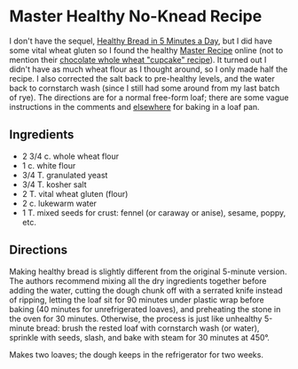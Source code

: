 # Master Healthy No-Knead Recipe

I don't have the sequel, [Healthy Bread in 5 Minutes a Day](http://www.amazon.com/gp/product/0312545525), but I did have some vital wheat gluten so I found the healthy [Master Recipe](http://www.artisanbreadinfive.com/2009/10/26/our-new-book-healthy-bread-in-five-minutes-a-day-is-released-tomorrow-get-yourself-some-vital-wheat-gluten-and-make-our-whole-grain-master-recipe) online (not to mention their [chocolate whole wheat "cupcake" recipe](http://www.amazon.com/gp/feature.html?docId=1000429721)).  It turned out I didn't have as much wheat flour as I thought around, so I only made half the recipe.  I also corrected the salt back to pre-healthy levels, and the water back to cornstarch wash (since I still had some around from my last batch of rye).  The directions are for a normal free-form loaf; there are some vague instructions in the comments and [elsewhere](http://www.artisanbreadinfive.com/2011/09/12/the-best-school-lunches-start-with-homemade-bread) for baking in a loaf pan.

## Ingredients

* 2 3/4 c. whole wheat flour
* 1 c. white flour
* 3/4 T. granulated yeast
* 3/4 T. kosher salt 
* 2 T. vital wheat gluten (flour)
* 2 c. lukewarm water
* 1 T. mixed seeds for crust:  fennel (or caraway or anise), sesame, poppy, etc.

## Directions

Making healthy bread is slightly different from the original 5-minute version.  The authors recommend mixing all the dry ingredients together before adding the water, cutting the dough chunk off with a serrated knife instead of ripping, letting the loaf sit for 90 minutes under plastic wrap before baking (40 minutes for unrefrigerated loaves), and preheating the stone in the oven for 30 minutes.  Otherwise, the process is just like unhealthy 5-minute bread: brush the rested loaf with cornstarch wash (or water), sprinkle with seeds, slash, and bake with steam for 30 minutes at 450°.  

Makes two loaves; the dough keeps in the refrigerator for two weeks.

